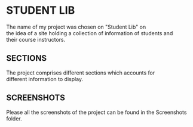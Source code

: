# STUDENT LIB
The name of my project was chosen on "Student Lib" on  
the idea of a site holding a collection of information of students and  
their course instructors.

## SECTIONS
The project comprises different sections which accounts for  
different information to display.  
## SCREENSHOTS
Please all the screenshots of the project can be found in the Screenshots folder.
